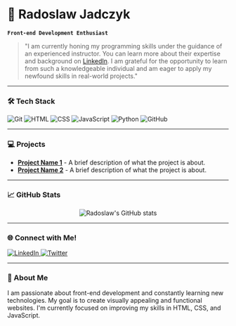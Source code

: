 # 🌊 Radoslaw Jadczyk

**`Front-end Development Enthusiast`**

> "I am currently honing my programming skills under the guidance of an experienced instructor. You can learn more about their expertise and background on [LinkedIn](https://www.linkedin.com/in/mateusz-bogolubow/). I am grateful for the opportunity to learn from such a knowledgeable individual and am eager to apply my newfound skills in real-world projects."

---

### 🛠 Tech Stack

<p align="left">
  <img alt="Git" src="https://img.shields.io/badge/-Git-F05032?style=flat-square&logo=git&logoColor=white" />
  <img alt="HTML" src="https://img.shields.io/badge/-HTML5-E34F26?style=flat-square&logo=html5&logoColor=white" />
  <img alt="CSS" src="https://img.shields.io/badge/-CSS3-1572B6?style=flat-square&logo=css3&logoColor=white" />
  <img alt="JavaScript" src="https://img.shields.io/badge/-JavaScript-F7DF1E?style=flat-square&logo=javascript&logoColor=black" />
  <img alt="Python" src="https://img.shields.io/badge/-Python-3776AB?style=flat-square&logo=python&logoColor=white" />
  <img alt="GitHub" src="https://img.shields.io/badge/-GitHub-181717?style=flat-square&logo=github&logoColor=white" />
</p>

---

### 💻 Projects

- **[Project Name 1](#)** - A brief description of what the project is about.
- **[Project Name 2](#)** - A brief description of what the project is about.

---

### 📈 GitHub Stats

<p align="center">
  <img src="https://github-readme-stats.vercel.app/api?username=Kaczupinko&show_icons=true&theme=gruvbox&hide_border=true" alt="Radoslaw's GitHub stats" />
</p>

<!-- <p align="center">
  <img src="https://streak-stats.demolab.com?user=Kaczupinko&theme=gruvbox&hide_border=true" alt="GitHub Streak" />
</p> -->

---

### 🌐 Connect with Me!

<p align="left">
  <a href="https://www.linkedin.com/in/radoslaw-jadczyk-27550217b">
    <img alt="LinkedIn" src="https://img.shields.io/badge/-LinkedIn-0A66C2?style=flat-square&logo=linkedin&logoColor=white" />
  </a>
  <a href="https://twitter.com/_Keczupeq192">
    <img alt="Twitter" src="https://img.shields.io/badge/-Twitter-1DA1F2?style=flat-square&logo=twitter&logoColor=white" />
  </a>
</p>

---

### 🚀 About Me

I am passionate about front-end development and constantly learning new technologies. My goal is to create visually appealing and functional websites. I'm currently focused on improving my skills in HTML, CSS, and JavaScript.
